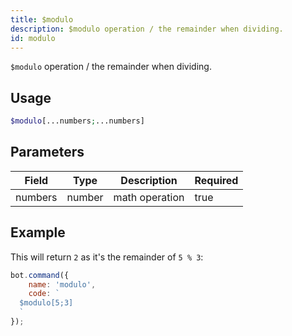 ```yaml
---
title: $modulo
description: $modulo operation / the remainder when dividing.
id: modulo
---
```


`$modulo` operation / the remainder when dividing.

## Usage

```php
$modulo[...numbers;...numbers]
```

## Parameters

| Field   | Type   | Description    | Required |
|---------|--------|----------------|----------|
| numbers | number | math operation | true     |

## Example

This will return `2` as it's the remainder of `5 % 3`:

```javascript
bot.command({
    name: 'modulo',
    code: `
  $modulo[5;3]
  `
});
```
